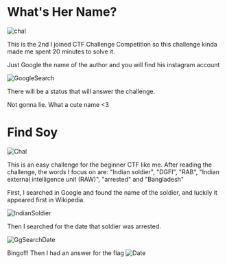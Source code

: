 # What's Her Name?
![chal](https://github.com/OceanTran999/BDSEC2023/assets/100577019/2e90fa1e-de24-49f4-b8a8-1b72e0b1282b)

This is the 2nd I joined CTF Challenge Competition so this challenge kinda made me spent 20 minutes to solve it.

Just Google the name of the author and you will find his instagram account

![GoogleSearch](https://github.com/OceanTran999/BDSEC2023/assets/100577019/930cc175-c72d-489e-abaa-bbfbfc7947dc)

There will be a status that will answer the challenge.

Not gonna lie. What a cute name <3

# Find Soy
![Chal](https://github.com/OceanTran999/BDSEC2023/assets/100577019/0f16a281-5b26-4c82-a241-555f1779c5d2)

This is an easy challenge for the beginner CTF like me. 
After reading the challenge, the words I focus on are: "Indian soldier", "DGFI", "RAB", "Indian external intelligence unit (RAW)", "arrested" and "Bangladesh"

First, I searched in Google and found the name of the soldier, and luckily it appeared first in Wikipedia.

![IndianSoldier](https://github.com/OceanTran999/BDSEC2023/assets/100577019/06d02cc6-ac57-43fc-96b1-468fb869de58)

Then I searched for the date that soldier was arrested.

![GgSearchDate](https://github.com/OceanTran999/BDSEC2023/assets/100577019/3c80c1de-3c02-4e5b-a8ac-eeb67d219d5b)

Bingo!!! Then I had an answer for the flag
![Date](https://github.com/OceanTran999/BDSEC2023/assets/100577019/abad3370-75b5-4d30-bc09-80ec941d60c6)
